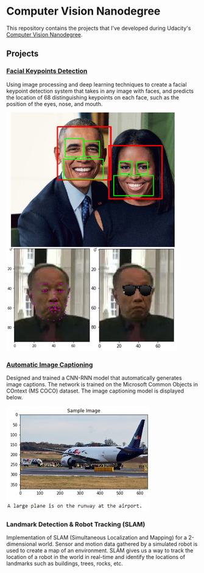 # Computer Vision Nanodegree 

This repository contains the projects that I've developed during Udacity's [Computer Vision Nanodegree](https://www.udacity.com/course/computer-vision-nanodegree--nd891).

## Projects

### [Facial Keypoints Detection](https://github.com/HROlive/Computer-Vision-Nanodegree/tree/master/project_1-facial_keypoint%20_detection)

Using image processing and deep learning techniques to create a facial keypoint detection system that takes in any image with faces, and predicts the location of 68 distinguishing keypoints on each face, such as the position of the eyes, nose, and mouth.

![Keypoint Detection Inference](images/facial_keypoint_inference.jpg)

### [Automatic Image Captioning](https://github.com/HROlive/Computer-Vision-Nanodegree/tree/master/project_2-automatic_image_captioning)

Designed and trained a CNN-RNN model that automatically generates image captions. The network is trained on the Microsoft Common Objects in COntext (MS COCO) dataset. The image captioning model is displayed below.

![Caption Inference](images/caption_inference.jpg)

### Landmark Detection & Robot Tracking (SLAM)

Implementation of SLAM (Simultaneous Localization and Mapping) for a 2-dimensional world. Sensor and motion data gathered by a simulated robot is used to create a map of an environment. SLAM gives us a way to track the location of a robot in the world in real-time and identify the locations of landmarks such as buildings, trees, rocks, etc.
